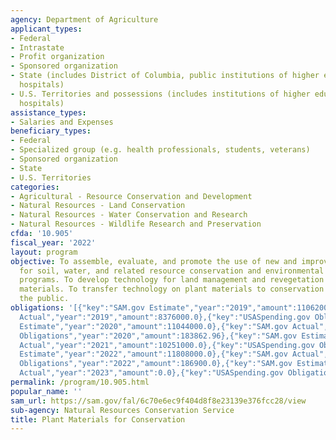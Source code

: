 ```yaml
---
agency: Department of Agriculture
applicant_types:
- Federal
- Intrastate
- Profit organization
- Sponsored organization
- State (includes District of Columbia, public institutions of higher education and
  hospitals)
- U.S. Territories and possessions (includes institutions of higher education and
  hospitals)
assistance_types:
- Salaries and Expenses
beneficiary_types:
- Federal
- Specialized group (e.g. health professionals, students, veterans)
- Sponsored organization
- State
- U.S. Territories
categories:
- Agricultural - Resource Conservation and Development
- Natural Resources - Land Conservation
- Natural Resources - Water Conservation and Research
- Natural Resources - Wildlife Research and Preservation
cfda: '10.905'
fiscal_year: '2022'
layout: program
objective: To assemble, evaluate, and promote the use of new and improved plant materials
  for soil, water, and related resource conservation and environmental improvement
  programs. To develop technology for land management and revegetation with plant
  materials. To transfer technology on plant materials to conservation partners and
  the public.
obligations: '[{"key":"SAM.gov Estimate","year":"2019","amount":11062000.0},{"key":"SAM.gov
  Actual","year":"2019","amount":8376000.0},{"key":"USASpending.gov Obligations","year":"2019","amount":0.0},{"key":"SAM.gov
  Estimate","year":"2020","amount":11044000.0},{"key":"SAM.gov Actual","year":"2020","amount":9781000.0},{"key":"USASpending.gov
  Obligations","year":"2020","amount":183862.96},{"key":"SAM.gov Estimate","year":"2021","amount":11313000.0},{"key":"SAM.gov
  Actual","year":"2021","amount":10251000.0},{"key":"USASpending.gov Obligations","year":"2021","amount":167500.0},{"key":"SAM.gov
  Estimate","year":"2022","amount":11808000.0},{"key":"SAM.gov Actual","year":"2022","amount":11681000.0},{"key":"USASpending.gov
  Obligations","year":"2022","amount":186900.0},{"key":"SAM.gov Estimate","year":"2023","amount":14042000.0},{"key":"SAM.gov
  Actual","year":"2023","amount":0.0},{"key":"USASpending.gov Obligations","year":"2023","amount":143653.27}]'
permalink: /program/10.905.html
popular_name: ''
sam_url: https://sam.gov/fal/6c70e6ec9f404d8f8e23139e376fcc28/view
sub-agency: Natural Resources Conservation Service
title: Plant Materials for Conservation
---
```

